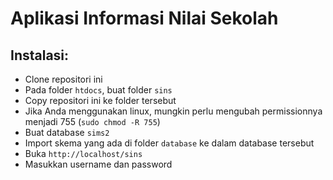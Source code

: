 # Aplikasi Informasi Nilai Sekolah
## Instalasi:
- Clone repositori ini
- Pada folder `htdocs`, buat folder `sins`
- Copy repositori ini ke folder tersebut
- Jika Anda menggunakan linux, mungkin perlu mengubah permissionnya menjadi 755 (`sudo chmod -R 755`)
- Buat database `sims2`
- Import skema yang ada di folder `database` ke dalam database tersebut
- Buka `http://localhost/sins`
- Masukkan username dan password
